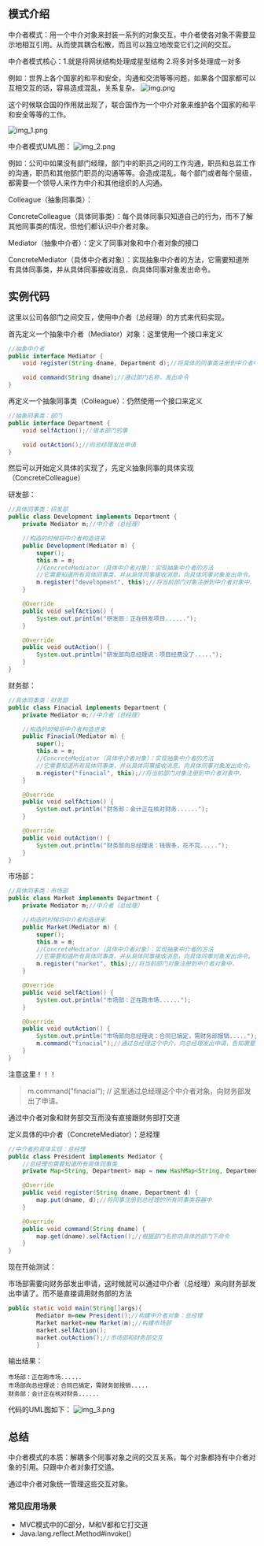 ## 模式介绍

中介者模式：用一个中介对象来封装一系列的对象交互，中介者使各对象不需要显示地相互引用。从而使其耦合松散，而且可以独立地改变它们之间的交互。

中介者模式核心：1.就是将网状结构处理成星型结构 2.将多对多处理成一对多

例如：世界上各个国家的和平和安全，沟通和交流等等问题，如果各个国家都可以互相交互的话，容易造成混乱，关系复杂。
![img.png](img.png)

这个时候联合国的作用就出现了，联合国作为一个中介对象来维护各个国家的和平和安全等等的工作。

![img_1.png](img_1.png)

中介者模式UML图：
![img_2.png](img_2.png)

例如：公司中如果没有部门经理，部门中的职员之间的工作沟通，职员和总监工作的沟通，职员和其他部门职员的沟通等等。会造成混乱，每个部门或者每个层级，都需要一个领导人来作为中介和其他组织的人沟通。

Colleague（抽象同事类）：

ConcreteColleague（具体同事类）：每个具体同事只知道自己的行为，而不了解其他同事类的情况，但他们都认识中介者对象。

Mediator（抽象中介者）：定义了同事对象和中介者对象的接口

ConcreteMediator（具体中介者对象）：实现抽象中介者的方法，它需要知道所有具体同事类，并从具体同事接收消息，向具体同事对象发出命令。

## 实例代码

这里以公司各部门之间交互，使用中介者（总经理）的方式来代码实现。

首先定义一个抽象中介者（Mediator）对象：这里使用一个接口来定义

```java
//抽象中介者
public interface Mediator {
    void register(String dname, Department d);//将具体的同事类注册到中介者中，让中介者知道所有的同事。以便进行交互

    void command(String dname);//通过部门名称，发出命令
}
```

再定义一个抽象同事类（Colleague）：仍然使用一个接口来定义

```java
//抽象同事类：部门
public interface Department {
    void selfAction();//做本部门的事

    void outAction();//向总经理发出申请
}
```

然后可以开始定义具体的实现了，先定义抽象同事的具体实现（ConcreteColleague）

研发部：

```java
//具体同事类：研发部
public class Development implements Department {
    private Mediator m;//中介者（总经理）

    //构造的时候将中介者构造进来
    public Development(Mediator m) {
        super();
        this.m = m;
        //ConcreteMediator（具体中介者对象）：实现抽象中介者的方法
        //它需要知道所有具体同事类，并从具体同事接收消息，向具体同事对象发出命令。
        m.register("development", this);//将当前部门对象注册到中介者对象中，
    }

    @Override
    public void selfAction() {
        System.out.println("研发部：正在研发项目......");
    }

    @Override
    public void outAction() {
        System.out.println("研发部向总经理说：项目经费没了.....");
    }
}
```

财务部：

```java
//具体同事类：财务部
public class Finacial implements Department {
    private Mediator m;//中介者（总经理）

    //构造的时候将中介者构造进来
    public Finacial(Mediator m) {
        super();
        this.m = m;
        //ConcreteMediator（具体中介者对象）：实现抽象中介者的方法
        //它需要知道所有具体同事类，并从具体同事接收消息，向具体同事对象发出命令。
        m.register("finacial", this);//将当前部门对象注册到中介者对象中，
    }

    @Override
    public void selfAction() {
        System.out.println("财务部：会计正在核对财务......");
    }

    @Override
    public void outAction() {
        System.out.println("财务部向总经理说：钱很多，花不完.....");
    }
}
```

市场部：

```java
//具体同事类：市场部
public class Market implements Department {
    private Mediator m;//中介者（总经理）

    //构造的时候将中介者构造进来
    public Market(Mediator m) {
        super();
        this.m = m;
        //ConcreteMediator（具体中介者对象）：实现抽象中介者的方法
        //它需要知道所有具体同事类，并从具体同事接收消息，向具体同事对象发出命令。
        m.register("market", this);//将当前部门对象注册到中介者对象中，
    }

    @Override
    public void selfAction() {
        System.out.println("市场部：正在跑市场......");
    }

    @Override
    public void outAction() {
        System.out.println("市场部向总经理说：合同已搞定，需财务部报销.....");
        m.command("finacial");//通过总经理这个中介，向总经理发出申请，告知需要跟财务部交互报销经费
    }
}
```

注意这里！！！

> m.command("finacial"); // 这里通过总经理这个中介者对象，向财务部发出了申请。

通过中介者对象和财务部交互而没有直接跟财务部打交道

定义具体的中介者（ConcreteMediator）：总经理

```java
//中介者的具体实现：总经理
public class President implements Mediator {
    //总经理也需要知道所有具体同事类
    private Map<String, Department> map = new HashMap<String, Department>();

    @Override
    public void register(String dname, Department d) {
        map.put(dname, d);//将同事注册到总经理的所有同事类容器中
    }

    @Override
    public void command(String dname) {
        map.get(dname).selfAction();//根据部门名称向具体的部门下命令
    }
}
```

现在开始测试：

市场部需要向财务部发出申请，这时候就可以通过中介者（总经理）来向财务部发出申请了。而不是直接调用财务部的方法

```java
public static void main(String[]args){
        Mediator m=new President();//构建中介者对象：总经理
        Market market=new Market(m);//构建市场部
        market.selfAction();
        market.outAction();//市场部和财务部交互
        }
```

输出结果：

```text
市场部：正在跑市场......
市场部向总经理说：合同已搞定，需财务部报销.....
财务部：会计正在核对财务......
```

代码的UML图如下：
![img_3.png](img_3.png)

## 总结

中介者模式的本质：解耦多个同事对象之间的交互关系，每个对象都持有中介者对象的引用。只跟中介者对象打交道。

通过中介者对象统一管理这些交互对象。

### 常见应用场景

- MVC模式中的C部分，M和V都和它打交道
- Java.lang.reflect.Method#invoke()
